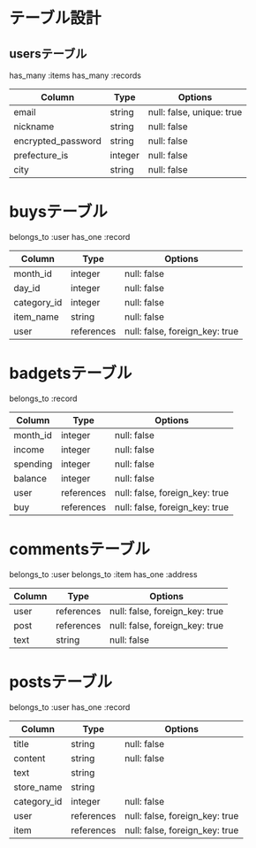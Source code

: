 # テーブル設計

##  usersテーブル
has_many :items
has_many :records

| Column             | Type    | Options                   |
| ------------------ | ------- | ------------------------- |
| email              | string  | null: false, unique: true |
| nickname           | string  | null: false               |
| encrypted_password | string  | null: false               |
| prefecture_is      | integer | null: false               |
| city               | string  | null: false               |




#  buysテーブル
belongs_to :user
has_one :record

| Column                | Type       | Options                        |
| --------------------- | ---------- | ------------------------------ |
| month_id              | integer    | null: false                    |
| day_id                | integer    | null: false                    |
| category_id           | integer    | null: false                    |
| item_name             | string     | null: false                    |
| user                  | references | null: false, foreign_key: true |



#  badgetsテーブル
belongs_to :record

| Column                | Type       | Options                        |
| --------------------- | ---------- | ------------------------------ |
| month_id              | integer    | null: false                    |
| income                | integer    | null: false                    |
| spending              | integer    | null: false                    |
| balance               | integer    | null: false                    |
| user                  | references | null: false, foreign_key: true |
| buy                   | references | null: false, foreign_key: true |

#  commentsテーブル
belongs_to :user
belongs_to :item
has_one :address

| Column             | Type       | Options                        |
| ------------------ | ---------- | ------------------------------ |
| user               | references | null: false, foreign_key: true |
| post               | references | null: false, foreign_key: true |
| text               | string     | null: false                    |

#  postsテーブル
belongs_to :user
has_one :record

| Column                | Type       | Options                        |
| --------------------- | ---------- | ------------------------------ |
| title                 | string     | null: false                    |
| content               | string     | null: false                    |
| text                  | string     |                                |
| store_name            | string     |                                |
| category_id           | integer    | null: false                    |
| user                  | references | null: false, foreign_key: true |
| item                  | references | null: false, foreign_key: true |